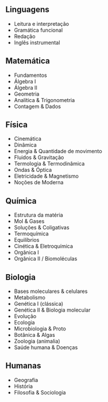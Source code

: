 ## Linguagens

- Leitura e interpretação
- Gramática funcional
- Redação
- Inglês instrumental

## Matemática

- Fundamentos
- Álgebra I
- Álgebra II
- Geometria
- Analítica & Trigonometria
- Contagem & Dados

## Física

- Cinemática
- Dinâmica
- Energia & Quantidade de movimento
- Fluidos & Gravitação
- Termologia & Termodinâmica
- Ondas & Óptica
- Eletricidade & Magnetismo
- Noções de Moderna

## Química

- Estrutura da matéria
- Mol & Gases
- Soluções & Coligativas
- Termoquímica
- Equilíbrios
- Cinética & Eletroquímica
- Orgânica I
- Orgânica II / Biomoléculas

## Biologia

- Bases moleculares & celulares
- Metabolismo
- Genética I (clássica)
- Genética II & Biologia molecular
- Evolução
- Ecologia
- Microbiologia & Proto
- Botânica & Algas
- Zoologia (animalia)
- Saúde humana & Doenças

## Humanas

- Geografia
- História
- Filosofia & Sociologia
